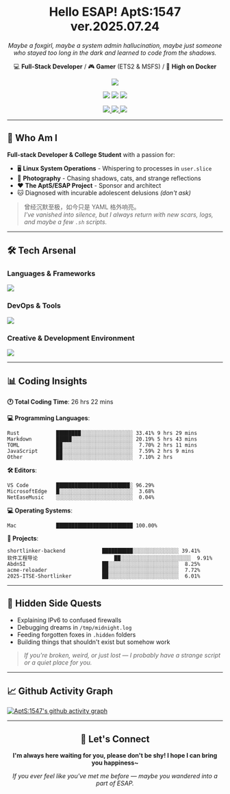 <div align="center">
  <h1>Hello ESAP! AptS:1547 ver.2025.07.24</h1>
  <p><em>Maybe a foxgirl, maybe a system admin hallucination, maybe just someone who stayed too long in the dark and learned to code from the shadows.</em></p>
  
  <p>
    💻 <strong>Full-Stack Developer</strong> / 🎮 <strong>Gamer</strong> (ETS2 & MSFS) / 🐋 <strong>High on Docker</strong>
  </p>
</div>

<div align="center">
  <p>
    <a href="https://github.com/AptS-1547">
      <img src="https://github-readme-stats.vercel.app/api?username=AptS-1547&show_icons=true&theme=transparent" />
    </a>
  </p>

  <p>
    <img src="https://komarev.com/ghpvc/?username=AptS-1547&color=blue&style=flat-square" />
    <img src="https://img.shields.io/github/followers/AptS-1547?style=flat-square" />
    <img src="https://img.shields.io/github/stars/AptS-1547?style=flat-square" />
  </p>

  <p>
    <a href="https://www.esaps.net/">
      <img src="https://img.shields.io/badge/website-4493f8?style=for-the-badge&logo=About.me&logoColor=white" />
    </a>
    <a href="https://www.esaps.net/feed/">
      <img src="https://img.shields.io/badge/RSS-4493f8?style=for-the-badge&logo=rss&logoColor=white" />
    </a>
    <a href="mailto:apts-1547@esaps.net">
      <img src="https://img.shields.io/badge/Email-4493f8?style=for-the-badge&logo=gmail&logoColor=white" />
    </a>
  </p>
</div>

---

## 🦊 Who Am I

**Full-stack Developer & College Student** with a passion for:
- 🖥️ **Linux System Operations** - Whispering to processes in `user.slice`
- 📸 **Photography** - Chasing shadows, cats, and strange reflections  
- ❤️ **The AptS/ESAP Project** - Sponsor and architect
- 🐱 Diagnosed with incurable adolescent delusions *(don't ask)*

> 曾经沉默至极，如今只是 YAML 格外响亮。  
> *I've vanished into silence, but I always return with new scars, logs, and maybe a few `.sh` scripts.*

---

## 🛠️ Tech Arsenal

### **Languages & Frameworks**
<a href="https://skillicons.dev">
  <img src="https://skillicons.dev/icons?i=py,javascript,typescript,vue,nodejs,php,r,html,css,java,kotlin,go,c,cs,cpp,rust,bash,tailwind" />
</a>

### **DevOps & Tools**
<a href="https://skillicons.dev">
  <img src="https://skillicons.dev/icons?i=docker,git,github,githubactions,jenkins,nginx,cloudflare,workers,grafana,prometheus,sqlite,postgres,mysql,mongodb,redis" />
</a>

### **Creative & Development Environment**
<a href="https://skillicons.dev">
  <img src="https://skillicons.dev/icons?i=vscode,visualstudio,idea,androidstudio,arduino,blender,ps,pr,ae,au" />
</a>

---

## 📊 Coding Insights

<!--START_SECTION:waka-->
**🕐 Total Coding Time**: 26 hrs 22 mins

**💻 Programming Languages**:
```text
Rust            ████████░░░░░░░░░░░░░░░░░ 33.41% 9 hrs 29 mins
Markdown        █████░░░░░░░░░░░░░░░░░░░░ 20.19% 5 hrs 43 mins
TOML            ██░░░░░░░░░░░░░░░░░░░░░░░  7.70% 2 hrs 11 mins
JavaScript      ██░░░░░░░░░░░░░░░░░░░░░░░  7.59% 2 hrs 9 mins
Other           ██░░░░░░░░░░░░░░░░░░░░░░░  7.10% 2 hrs
```

**🛠️ Editors**:
```text
VS Code         ████████████████████████░ 96.29%
MicrosoftEdge   █░░░░░░░░░░░░░░░░░░░░░░░░  3.68%
NetEaseMusic    ░░░░░░░░░░░░░░░░░░░░░░░░░  0.04%
```

**💻 Operating Systems**:
```text
Mac             █████████████████████████ 100.00%
```

**📂 Projects**:
```text
shortlinker-backend            ██████████░░░░░░░░░░░░░░░ 39.41%
软件工程导论                         ██░░░░░░░░░░░░░░░░░░░░░░░  9.91%
AbdnSI                         ██░░░░░░░░░░░░░░░░░░░░░░░  8.25%
acme-reloader                  ██░░░░░░░░░░░░░░░░░░░░░░░  7.72%
2025-ITSE-Shortlinker          ██░░░░░░░░░░░░░░░░░░░░░░░  6.01%
```

<!--END_SECTION:waka-->

---

## 🌙 Hidden Side Quests

- Explaining IPv6 to confused firewalls
- Debugging dreams in `/tmp/midnight.log`  
- Feeding forgotten foxes in `.hidden` folders
- Building things that shouldn't exist but somehow work

> *If you're broken, weird, or just lost — I probably have a strange script or a quiet place for you.*

---

## 📈 Github Activity Graph

[![AptS:1547's github activity graph](https://github-readme-activity-graph.vercel.app/graph?username=AptS-1547&theme=react-dark)](https://github.com/AptS-1547)

---

<div align="center">
  <h2>🤝 Let's Connect</h2>
  <p><strong>I'm always here waiting for you, please don't be shy! I hope I can bring you happiness~</strong></p>
  
  <em>If you ever feel like you've met me before — maybe you wandered into a part of ESAP.</em>
</div>
